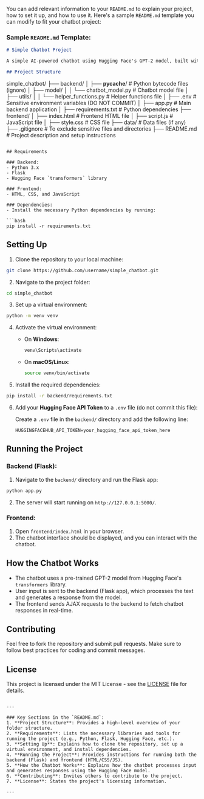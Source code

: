 You can add relevant information to your `README.md` to explain your project, how to set it up, and how to use it. Here's a sample `README.md` template you can modify to fit your chatbot project:

### Sample `README.md` Template:

```markdown
# Simple Chatbot Project

A simple AI-powered chatbot using Hugging Face's GPT-2 model, built with Python (Flask), JavaScript, and HTML/CSS for the frontend.

## Project Structure

```
simple_chatbot/
├── backend/
│   ├── __pycache__/                # Python bytecode files (ignore)
│   ├── model/
│   │   └── chatbot_model.py        # Chatbot model file
│   ├── utils/
│   │   └── helper_functions.py     # Helper functions file
│   ├── .env                        # Sensitive environment variables (DO NOT COMMIT)
│   ├── app.py                      # Main backend application
│   ├── requirements.txt            # Python dependencies
├── frontend/
│   ├── index.html                  # Frontend HTML file
│   ├── script.js                   # JavaScript file
│   ├── style.css                   # CSS file
├── data/                           # Data files (if any)
├── .gitignore                      # To exclude sensitive files and directories
├── README.md                       # Project description and setup instructions
```

## Requirements

### Backend:
- Python 3.x
- Flask
- Hugging Face `transformers` library

### Frontend:
- HTML, CSS, and JavaScript

### Dependencies:
- Install the necessary Python dependencies by running:

```bash
pip install -r requirements.txt
```

## Setting Up

1. Clone the repository to your local machine:

```bash
git clone https://github.com/username/simple_chatbot.git
```

2. Navigate to the project folder:

```bash
cd simple_chatbot
```

3. Set up a virtual environment:

```bash
python -m venv venv
```

4. Activate the virtual environment:
   - On **Windows**:
     ```bash
     venv\Scripts\activate
     ```
   - On **macOS/Linux**:
     ```bash
     source venv/bin/activate
     ```

5. Install the required dependencies:

```bash
pip install -r backend/requirements.txt
```

6. Add your **Hugging Face API Token** to a `.env` file (do not commit this file):
   
   Create a `.env` file in the `backend/` directory and add the following line:

   ```plaintext
   HUGGINGFACEHUB_API_TOKEN=your_hugging_face_api_token_here
   ```

## Running the Project

### Backend (Flask):
1. Navigate to the `backend/` directory and run the Flask app:

```bash
python app.py
```

2. The server will start running on `http://127.0.0.1:5000/`.

### Frontend:
1. Open `frontend/index.html` in your browser.
2. The chatbot interface should be displayed, and you can interact with the chatbot.

## How the Chatbot Works

- The chatbot uses a pre-trained GPT-2 model from Hugging Face's `transformers` library.
- User input is sent to the backend (Flask app), which processes the text and generates a response from the model.
- The frontend sends AJAX requests to the backend to fetch chatbot responses in real-time.

## Contributing

Feel free to fork the repository and submit pull requests. Make sure to follow best practices for coding and commit messages.

## License

This project is licensed under the MIT License - see the [LICENSE](LICENSE) file for details.

```

---

### Key Sections in the `README.md`:
1. **Project Structure**: Provides a high-level overview of your folder structure.
2. **Requirements**: Lists the necessary libraries and tools for running the project (e.g., Python, Flask, Hugging Face, etc.).
3. **Setting Up**: Explains how to clone the repository, set up a virtual environment, and install dependencies.
4. **Running the Project**: Provides instructions for running both the backend (Flask) and frontend (HTML/CSS/JS).
5. **How the Chatbot Works**: Explains how the chatbot processes input and generates responses using the Hugging Face model.
6. **Contributing**: Invites others to contribute to the project.
7. **License**: States the project's licensing information.

---
